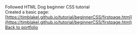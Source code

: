 Followed HTML Dog beginner CSS tutorial  
Created a basic page: [https://timblakel.github.io/tutorial/beginnerCSS/firstpage.html](https://timblakel.github.io/tutorial/beginnerCSS/firstpage.html)  
[Back to portfolio](https://timblakel.github.io/)